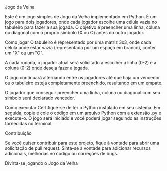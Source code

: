 Jogo da Velha

Este é um jogo simples de Jogo da Velha implementado em Python. É um jogo para dois jogadores, onde cada jogador escolhe uma célula vazia no tabuleiro para fazer a sua jogada. O objetivo é preencher uma linha, coluna ou diagonal com o próprio símbolo (X ou O) antes do outro jogador.

Como jogar
O tabuleiro é representado por uma matriz 3x3, onde cada célula pode estar vazia (representada por um espaço em branco), conter um "X" ou um "O".

A cada rodada, o jogador atual será solicitado a escolher a linha (0-2) e a coluna (0-2) onde deseja fazer a jogada.

O jogo continuará alternando entre os jogadores até que haja um vencedor ou o tabuleiro esteja completamente preenchido, resultando em um empate.

O jogador que conseguir preencher uma linha, coluna ou diagonal com seu símbolo será declarado vencedor.

Como executar
Certifique-se de ter o Python instalado em seu sistema. Em seguida, copie e cole o código em um arquivo Python com a extensão .py e execute-o. O jogo será iniciado e você poderá jogar seguindo as instruções fornecidas no terminal


Contribuição

Se você quiser contribuir para este projeto, fique à vontade para abrir uma solicitação de pull request. Sinta-se à vontade para adicionar recursos adicionais, melhorias no código ou correções de bugs.

Divirta-se jogando o Jogo da Velha
